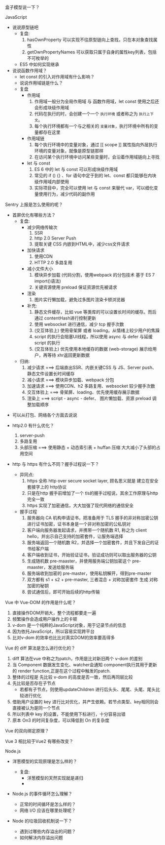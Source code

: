 盒子模型说一下？

JavaScript

* 说说原型链吧
    * 复盘:
      1. hasOwnProperty 可以实现不往原型链向上查找，只在本对象查找属性
      2. getOwnPropertyNames 可以获取只属于自身的属性key列表，包括不可枚举的
    - ES5 中如何实现继承
* 说说函数作用域？
    * let const 的引入对作用域有什么影响？
    * 说说作用域链是什么？
    * 复盘
      * 作用域
        1. 作用域一般分为全局作用域 与 函数作用域，let const 使用之后还会形成块级作用域
        2. 代码在执行的时，会创建一个一个 `执行环境` 或者称之为 `执行上下文`。
        3. 每个执行环境都有一个与之相关的 `变量对象`，执行环境中所有的变量都存在这里
      * 作用域链
        1. 每个执行环境中的变量对象，通过 [[ scope ]] 属性指向外层执行环境的变量对象，就像是原型链那样
        2. 在访问某个执行环境中访问某些变量时，会沿着作用域链向上寻找
      * let 与 const
        1. ES 6 中的 let 与 const 可以形成块级作用域
        2. 常见的 if () {} 、for 语句中定于到的 let、const 都只能够在内块级作用域内部使用
        3. 实际项目中，完全可以使用 let 与 const 来替代 var，可以细化变量使用行为，减少代码的副作用

Sentry 上报是怎么使用的呢？

* 首屏优化有哪些方法？
  * 复盘: 
    * 减少网络传输次
      1. SSR
      2. http 2.0 Server Push
      4. 提取关键 CSS 内嵌到HTML中，减少css文件请求
    * 加快请求
      1. 使用CDN
      2. HTTP 2.0 多路复用
    * 减小文件大小
      1. 模块异步加载 (代码分割，使用webpack 的分包技术 基于 ES 7 import()语法)
      2. 关键资源使用 preload 保证资源优先被请求
    * 渲染
      1. 图片实行懒加载，避免过多图片渲染卡顿浏览器
    * 补充: 
      1. 静态文件缓存，比如 vue 等类库的可以设置长时间的缓存。而后通过 contentHash进行控制更新
      2. 使用 websocket 进行通信，减少 tcp 握手次数
      3. (交互体验上) 使用骨架屏 或者 loading，从情绪上较少用户的焦躁
      4. script 的执行会阻塞UI线程，所以使用 async 与 defer 与延缓script 的执行
      5. (交互体验上) 优先使用本地缓存的数据 (web-storage) 展示给用户，再等待 xhr返回更新数据
  * 归纳: 
      1. 减少请求  ===> 后端直出SSR、内嵌关键CSS 与 JS、Server push、静态文件设置长时间缓存
      2. 减小请求 ===> 模块异步加载、webpack 分包
      3. 加速请求 ===> 使用CDN、h2 多路复用、websocket 较少握手次数
      4. 交互体验上 ===> 骨架屏、loading、优先使用缓存展示数据
      5. 渲染上 ===> script - async - defer、 图片懒加载、资源 preload 调整加载顺序

- 可以从打包、网络各个方面去说说

* http2.0 有什么优化？
  1. server-push
  2. 多路复用
  3. 头部压缩 ===>  使用静态 + 动态索引表 + huffan 压缩 大大减小了头部的占用空间

* http 与 https 有什么不同？握手过程说一下？
  * 异同点:
    1. https 全称 http over secure socket layer, 顾名思义就是 建立在安全套接字上的 http协议
    2. 只是在http 握手前增加了一个 tls的握手过程说，其余工作原理与http完全一致
    3. https 实现了加密通信，大大加强了现代网络的通信安全
  * 握手过程
    1. 服务器向 CA 机构申请证书，把准备用于 TLS 握手的非对称加密公钥进行证书加密，证书本身是一个非对称加密的公私钥对
    2. 客户端向服务器发起请求，并携带一个随机数 R1, 称之为 client hello，并出示自己支持的加密套件，让服务端选择
    3. 服务端返回一个随机数 R2，并选择一个加密套件，并且下发自己的证书给客户端
    4. 客户端收到证书，开始验证证书，验证成功则可以取出服务器的公钥
    5. 生成随机数 pre-maaster，并使用服务端公钥加密这个 pre-maaster，发送给服务端 
    6. 服务端收到加密的 pre-master，使用私钥解开，得到pre-master
    7. 双方都有 s1 + s2 + pre-master, 三者混合 + 对称加密套件 生成 对称加密的秘钥
    8. 尝试通信后，即可开始后续的http传输       

Vue 中 Vue-DOM 的作用是什么呢？
  1. 直接操作DOM开销大，整个流程都要走一遍
  2. 频繁操作会造成用户操作上的卡顿
  3. v-dom 是一个纯粹的JavaScript对象，用于记录节点的信息
  4. 因为依托JavaScript，所以容易实现跨平台
  5. 比对v-dom 的效率也比比对真实DOM的效率要高得多

Vue 的 diff 算法是怎么进行优化的？
  1. diff 算法在vue 中称之为patch，作用是比对新旧两个 v-dom 的差别
  2. 当 Component 数据发生变化、watcher会通知 component执行其用于更新的 render function,正是在这个过程中触发的patch.
  3. 整体的过程是 先比较 v-dom 的高度是否一致，然后再同层比较
  4. 先比较是否存在子节点
     * 若都有子节点，则使用updateChildren 进行后头头、尾尾、头尾、尾头比较进行优化
  5. 借助用户设置的 key 进行比对优化，并产生依赖。若节点类型、key相同则会直接被认为是同一个节点
  6. 所以列表中 key 的设置，不能使用下标进行，十分容易出错
  7. 原本 On3 的时间复杂度，可以降低到 On 的复杂度

Vue 的双向绑定原理？

Vue 3 相比较于Vue2 有哪些改变？

Node.js

- 洋葱模型的实现原理是怎么样的？
    - 复盘:
        - 洋葱模型的天然实现就是递归
        - 

- Node.js 的事件循环怎么理解？
    - 正常的时间循环是怎么样的？
    - 网络 I/O 应该在哪里处理呢？

- Node 的垃圾回收机制说一下？
    - 遇到过哪些内存溢出的问题？
    - 如何解决内存溢出问题